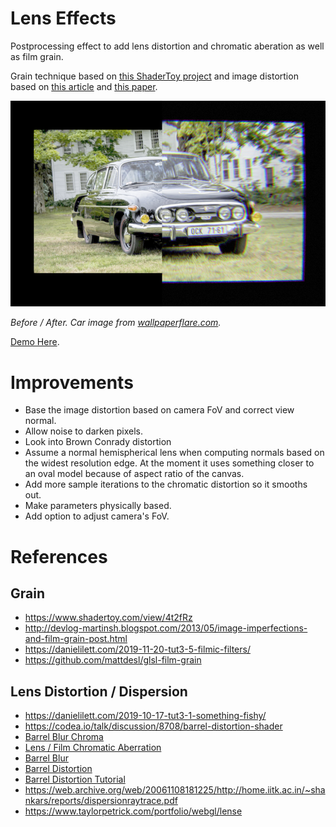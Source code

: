 # Lens Effects

Postprocessing effect to add lens distortion and chromatic aberation as well as film grain.

Grain technique based on [this ShaderToy project](https://www.shadertoy.com/view/4t2fRz) and image distortion based on [this article](https://www.taylorpetrick.com/blog/post/dispersion-opengl) and [this paper](https://web.archive.org/web/20061108181225/http://home.iitk.ac.in/~shankars/reports/dispersionraytrace.pdf).

![](./images/banner.png)

_Before / After. Car image from [wallpaperflare.com](https://www.wallpaperflare.com/tatra-tatra-603-czechoslovakia-socialist-car-v8-aerodynamic-wallpaper-pqflw)._

[Demo Here](https://gkjohnson.github.io/threejs-sandbox/lens-effects/).

# Improvements

- Base the image distortion based on camera FoV and correct view normal.
- Allow noise to darken pixels.
- Look into Brown Conrady distortion
- Assume a normal hemispherical lens when computing normals based on the widest resolution edge. At the moment it uses something closer to an oval model because of aspect ratio of the canvas.
- Add more sample iterations to the chromatic distortion so it smooths out.
- Make parameters physically based.
- Add option to adjust camera's FoV.

# References

## Grain

- https://www.shadertoy.com/view/4t2fRz
- http://devlog-martinsh.blogspot.com/2013/05/image-imperfections-and-film-grain-post.html
- https://danielilett.com/2019-11-20-tut3-5-filmic-filters/
- https://github.com/mattdesl/glsl-film-grain

## Lens Distortion / Dispersion

- https://danielilett.com/2019-10-17-tut3-1-something-fishy/
- https://codea.io/talk/discussion/8708/barrel-distortion-shader
- [Barrel Blur Chroma](https://www.shadertoy.com/view/XssGz8)
- [Lens / Film Chromatic Aberration](https://www.shadertoy.com/view/llK3RR)
- [Barrel Blur](https://www.shadertoy.com/view/XslGz8)
- [Barrel Distortion](https://www.shadertoy.com/view/lddGDN)
- [Barrel Distortion Tutorial](https://www.shadertoy.com/view/MlSXR3)
- https://web.archive.org/web/20061108181225/http://home.iitk.ac.in/~shankars/reports/dispersionraytrace.pdf
- https://www.taylorpetrick.com/portfolio/webgl/lense
